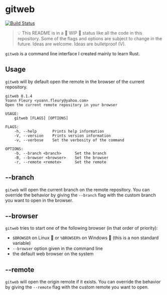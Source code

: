 # gitweb

[![Build Status](https://travis-ci.com/yoannfleurydev/gitweb.svg?branch=master)](https://travis-ci.com/yoannfleurydev/gitweb#)

> 💡 This README is in a 🚧 WIP 🚧 status like all the code in this repository.
> Some of the flags and options are subject to change in the future.
> Ideas are welcome. Ideas are bulletproof (V).

`gitweb` is a command line interface I created mainly to learn Rust.

## Usage

`gitweb` will by default open the remote in the browser of the current
repository.

```
gitweb 0.1.4
Yoann Fleury <yoann.fleury@yahoo.com>
Open the current remote repository in your browser

USAGE:
    gitweb [FLAGS] [OPTIONS]

FLAGS:
    -h, --help       Prints help information
    -V, --version    Prints version information
    -v, --verbose    Set the verbosity of the command

OPTIONS:
    -b, --branch <branch>      Set the branch
    -B, --browser <browser>    Set the browser
    -r, --remote <remote>      Set the remote
```

## --branch

`gitweb` will open the current branch on the remote repository. You can override
the behavior by giving the `--branch` flag with the custom branch you want to
open in the browser.

## --browser

`gitweb` tries to start one of the following browser (in that order of priority):

- `$BROWSER` on Linux 🐧 or `%BROWSER%` on Windows 🏁 (this is a non standard variable)
- `--browser` option given in the command line
- the default web browser on the system

## --remote

`gitweb` will open the origin remote if it exists. You can override the behavior
by giving the `--remote` flag with the custom remote you want to open.
